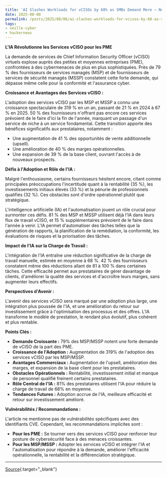 ```yaml
---
title: 'AI Slashes Workloads for vCISOs by 68% as SMBs Demand More – New Report Reveals'
date: 2025-08-06
permalink: /posts/2025/08/06/ai-slashes-workloads-for-vcisos-by-68-as-smbs-demand-more-new-report-reveals/
tags:
- veille-cyber
- hackernews
---
```

**L'IA Révolutionne les Services vCISO pour les PME**

La demande de services de Chief Information Security Officer (vCISO) virtuels explose auprès des petites et moyennes entreprises (PME), confrontées à des cybermenaces de plus en plus sophistiquées. Près de 79 % des fournisseurs de services managés (MSP) et de fournisseurs de services de sécurité managés (MSSP) constatent cette forte demande, qui dépasse même celle pour la conformité et l'assurance cyber.

**Croissance et Avantages des Services vCISO :**

L'adoption des services vCISO par les MSP et MSSP a connu une croissance spectaculaire de 319 % en un an, passant de 21 % en 2024 à 67 % en 2025. 50 % des fournisseurs n'offrant pas encore ces services prévoient de le faire d'ici la fin de l'année, marquant un passage d'un service de niche à un service fondamental. Cette transition apporte des bénéfices significatifs aux prestataires, notamment :
*   Une augmentation de 41 % des opportunités de vente additionnelle (upsell).
*   Une amélioration de 40 % des marges opérationnelles.
*   Une expansion de 39 % de la base client, ouvrant l'accès à de nouveaux prospects.

**Défis à l'Adoption et Rôle de l'IA :**

Malgré l'enthousiasme, certains fournisseurs hésitent encore, citant comme principales préoccupations l'incertitude quant à la rentabilité (35 %), les investissements initiaux élevés (33 %) et la pénurie de professionnels qualifiés (32 %). Ces obstacles sont d'ordre opérationnel plutôt que stratégique.

L'intelligence artificielle (IA) et l'automatisation jouent un rôle crucial pour surmonter ces défis. 81 % des MSP et MSSP utilisent déjà l'IA dans leurs flux de travail vCISO, et 15 % supplémentaires prévoient de le faire dans l'année à venir. L'IA permet d'automatiser des tâches telles que la génération de rapports, la planification de la remédiation, la conformité, les évaluations de risques et la priorisation des tâches.

**Impact de l'IA sur la Charge de Travail :**

L'intégration de l'IA entraîne une réduction significative de la charge de travail manuelle, estimée en moyenne à 68 %. 42 % des fournisseurs constatent même des réductions allant de 81 à 100 % dans certaines tâches. Cette efficacité permet aux prestataires de gérer davantage de clients, d'améliorer la qualité des services et d'accroître leurs marges, sans augmenter leurs effectifs.

**Perspectives d'Avenir :**

L'avenir des services vCISO sera marqué par une adoption plus large, une intégration plus poussée de l'IA, et une amélioration du retour sur investissement grâce à l'optimisation des processus et des offres. L'IA transforme le modèle de prestation, le rendant plus évolutif, plus cohérent et plus rentable.

**Points Clés :**

*   **Demande Croissante :** 79% des MSP/MSSP notent une forte demande de vCISO de la part des PME.
*   **Croissance de l'Adoption :** Augmentation de 319% de l'adoption des services vCISO par les MSP/MSSP.
*   **Avantages Commerciaux :** Augmentation de l'upsell, amélioration des marges, et expansion de la base client pour les prestataires.
*   **Obstacles Opérationnels :** Rentabilité, investissement initial et manque de personnel qualifié freinent certains prestataires.
*   **Rôle Central de l'IA :** 81% des prestataires utilisent l'IA pour réduire la charge de travail de 68% en moyenne.
*   **Tendances Futures :** Adoption accrue de l'IA, meilleure efficacité et retour sur investissement amélioré.

**Vulnérabilités / Recommandations :**

L'article ne mentionne pas de vulnérabilités spécifiques avec des identifiants CVE. Cependant, les recommandations implicites sont :

*   **Pour les PME :** Se tourner vers des services vCISO pour renforcer leur posture de cybersécurité face à des menaces croissantes.
*   **Pour les MSP/MSSP :** Adopter les services vCISO et intégrer l'IA et l'automatisation pour répondre à la demande, améliorer l'efficacité opérationnelle, la rentabilité et la différenciation stratégique.

---
[Source](https://thehackernews.com/2025/08/ai-slashes-workloads-for-vcisos-by-68.html){:target="_blank"}
